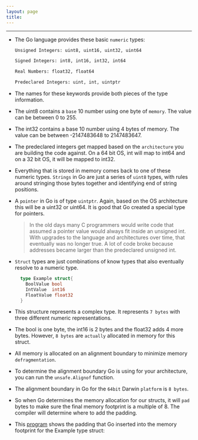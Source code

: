 ```yaml
---
layout: page
title:
---
```

***

- The Go language provides these basic `numeric` types:

  ```sh
  Unsigned Integers: uint8, uint16, uint32, uint64

  Signed Integers: int8, int16, int32, int64

  Real Numbers: float32, float64

  Predeclared Integers: uint, int, uintptr
  ```

- The names for these keywords provide both pieces of the type information.

- The uint8 contains a `base` 10 number using one byte of `memory`. The value can be between 0 to 255.

- The int32 contains a base 10 number using 4 bytes of memory. The value can be between -2147483648 to 2147483647.

- The predeclared integers get mapped based on the `architecture` you are building the code against. On a 64 bit OS, int will map to int64 and on a 32 bit OS, it will be mapped to int32.

- Everything that is stored in memory comes back to one of these numeric types. `Strings` in Go are just a series of `uint8` types, with rules around stringing those bytes together and identifying end of string positions.

- A `pointer` in Go is of type `uintptr`. Again, based on the OS architecture this will be a uint32 or uint64. It is good that Go created a special type for pointers.

  > In the old days many C programmers would write code that assumed a pointer value would always fit inside an unsigned int. With upgrades to the language and architectures over time, that eventually was no longer true. A lot of code broke because addresses became larger than the predeclared unsigned int.

- `Struct` types are just combinations of know types that also eventually resolve to a numeric type.

  ```go
    type Example struct{
      BoolValue bool
      IntValue  int16
      FloatValue float32
    }
  ```

- This structure represents a complex type. It represents `7 bytes` with three different numeric representations.

- The bool is one byte, the int16 is 2 bytes and the float32 adds 4 more bytes. However, `8 bytes` are `actually` allocated in memory for this struct.

- All memory is allocated on an alignment boundary to minimize memory `defragmentation`.

- To determine the alignment boundary Go is using for your architecture, you can run the `unsafe.Alignof` function.

- The alignment boundary in Go for the `64bit` Darwin `platform` is `8 bytes`.

- So when Go determines the memory allocation for our structs, it will `pad` bytes to make sure the final memory footprint is a multiple of 8. The compiler will determine where to add the padding.

- This [program](https://github.com/g-kutty/go-code/blob/master/language/structs/example5/example5.go) shows the padding that Go inserted into the memory footprint for the Example type struct: